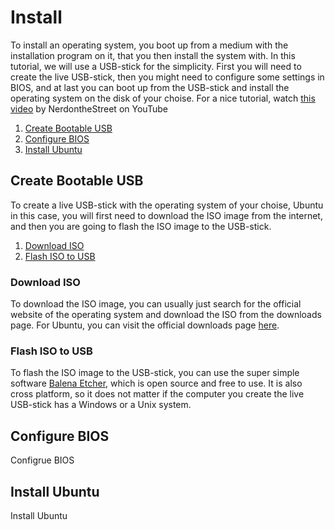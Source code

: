 # Install

To install an operating system, you boot up from a medium with the installation program on it, that you then install the system with. In this tutorial, we will use a USB-stick for the simplicity. First you will need to create the live USB-stick, then you might need to configure some settings in BIOS, and at last you can boot up from the USB-stick and install the operating system on the disk of your choise. For a nice tutorial, watch [this video](https://www.youtube.com/watch?v=oNEwEQ0uU1Y&list=PLAyUwmL7et7O8NsNz_7Tn8K8SKgbc0BP6&index=22) by NerdontheStreet on YouTube

1. [Create Bootable USB](#create-bootable-usb)
2. [Configure BIOS](#configure-bios)
3. [Install Ubuntu](#install-ubuntu)

## Create Bootable USB

To create a live USB-stick with the operating system of your choise, Ubuntu in this case, you will first need to download the ISO image from the internet, and then you are going to flash the ISO image to the USB-stick.

1. [Download ISO](#download-iso)
2. [Flash ISO to USB](#flash-iso-to-usb)

### Download ISO

To download the ISO image, you can usually just search for the official website of the operating system and download the ISO from the downloads page. For Ubuntu, you can visit the official downloads page [here](https://ubuntu.com/download/desktop).

### Flash ISO to USB

To flash the ISO image to the USB-stick, you can use the super simple software [Balena Etcher](https://etcher.balena.io/), which is open source and free to use. It is also cross platform, so it does not matter if the computer you create the live USB-stick has a Windows or a Unix system.

## Configure BIOS

Configrue BIOS

## Install Ubuntu

Install Ubuntu
